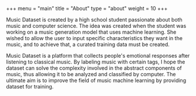 +++
menu = "main"
title = "About"
type = "about"
weight = 10
+++

Music Dataset is created by a high school student passionate about both music and computer science. The idea was created when the student was working on a music generation model that uses machine learning. She wished to allow the user to input specific characteristics they want in the music, and to achieve that, a curated training data must be created. 

Music Dataset is a platform that collects people's emotional responses after listening to classical music. By labeling music with certain tags, I hope the dataset can solve the complexity involved in the abstract components of music, thus allowing it to be analyzed and classified by computer. The ultimate aim is to improve the field of music machine learning by providing dataset for training.
